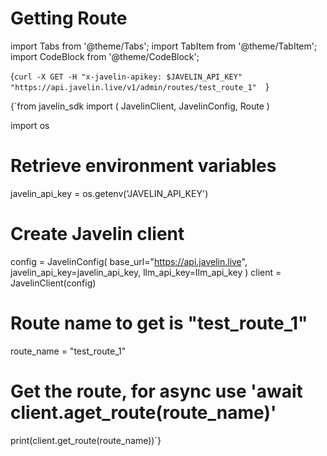 # Getting Route
import Tabs from '@theme/Tabs';
import TabItem from '@theme/TabItem';
import CodeBlock from '@theme/CodeBlock';

<Tabs>
<TabItem value="shell" label="Using the API:">

<CodeBlock
  language="python">
  {`
curl -X GET -H "x-javelin-apikey: $JAVELIN_API_KEY" "https://api.javelin.live/v1/admin/routes/test_route_1"  
`}
</CodeBlock>

</TabItem>
<TabItem value="py" label="In Python:">

<CodeBlock
  language="python">
  {`from javelin_sdk import (
    JavelinClient,
    JavelinConfig,
    Route
)

import os

# Retrieve environment variables
javelin_api_key = os.getenv('JAVELIN_API_KEY')
   
# Create Javelin client
config = JavelinConfig(
    base_url="https://api.javelin.live",
    javelin_api_key=javelin_api_key,
    llm_api_key=llm_api_key
)
client = JavelinClient(config)

# Route name to get is "test_route_1"
route_name = "test_route_1"

# Get the route, for async use 'await client.aget_route(route_name)'
print(client.get_route(route_name))`}
</CodeBlock>


</TabItem>
</Tabs>
